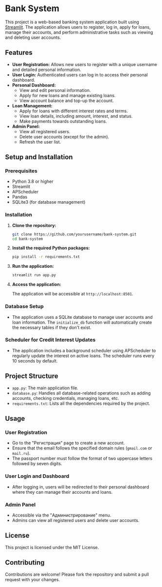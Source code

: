 # Bank System 

This project is a web-based banking system application built using [Streamlit](https://streamlit.io/). The application allows users to register, log in, apply for loans, manage their accounts, and perform administrative tasks such as viewing and deleting user accounts.

## Features

- **User Registration:** Allows new users to register with a unique username and detailed personal information.
- **User Login:** Authenticated users can log in to access their personal dashboard.
- **Personal Dashboard:**
  - View and edit personal information.
  - Apply for new loans and manage existing loans.
  - View account balance and top-up the account.
- **Loan Management:**
  - Apply for loans with different interest rates and terms.
  - View loan details, including amount, interest, and status.
  - Make payments towards outstanding loans.
- **Admin Panel:**
  - View all registered users.
  - Delete user accounts (except for the admin).
  - Refresh the user list.

## Setup and Installation

### Prerequisites

- Python 3.8 or higher
- Streamlit
- APScheduler
- Pandas
- SQLite3 (for database management)

### Installation

1. **Clone the repository:**

    ```bash
    git clone https://github.com/yourusername/bank-system.git
    cd bank-system
    ```

2. **Install the required Python packages:**

    ```bash
    pip install -r requirements.txt
    ```

3. **Run the application:**

    ```bash
    streamlit run app.py
    ```

4. **Access the application:**

    The application will be accessible at `http://localhost:8501`.

### Database Setup

- The application uses a SQLite database to manage user accounts and loan information. The `initialize_db` function will automatically create the necessary tables if they don't exist.

### Scheduler for Credit Interest Updates

- The application includes a background scheduler using APScheduler to regularly update the interest on active loans. The scheduler runs every 10 seconds by default.

## Project Structure

- `app.py`: The main application file.
- `database.py`: Handles all database-related operations such as adding accounts, checking credentials, managing loans, etc.
- `requirements.txt`: Lists all the dependencies required by the project.

## Usage

### User Registration

- Go to the "Регистрация" page to create a new account.
- Ensure that the email follows the specified domain rules (`gmail.com` or `mail.ru`).
- The passport number must follow the format of two uppercase letters followed by seven digits.

### User Login and Dashboard

- After logging in, users will be redirected to their personal dashboard where they can manage their accounts and loans.

### Admin Panel

- Accessible via the "Администрирование" menu.
- Admins can view all registered users and delete user accounts.

## License

This project is licensed under the MIT License.

## Contributing

Contributions are welcome! Please fork the repository and submit a pull request with your changes.

